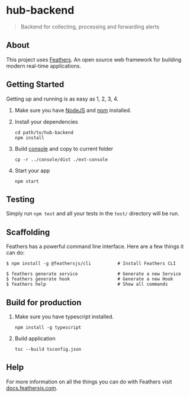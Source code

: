 # hub-backend

> Backend for collecting, processing and forwarding alerts

## About

This project uses [Feathers](http://feathersjs.com). An open source web framework for building modern real-time applications.

## Getting Started

Getting up and running is as easy as 1, 2, 3, 4.

1. Make sure you have [NodeJS](https://nodejs.org/) and [npm](https://www.npmjs.com/) installed.
2. Install your dependencies

    ```
    cd path/to/hub-backend
    npm install
    ```

3. Build [console](../console/README.md) and copy to current folder

    ```
    cp -r ../console/dist ./ext-console
    ```

4. Start your app

    ```
    npm start
    ```

## Testing

Simply run `npm test` and all your tests in the `test/` directory will be run.

## Scaffolding

Feathers has a powerful command line interface. Here are a few things it can do:

```
$ npm install -g @feathersjs/cli          # Install Feathers CLI

$ feathers generate service               # Generate a new Service
$ feathers generate hook                  # Generate a new Hook
$ feathers help                           # Show all commands
```

## Build for production

1. Make sure you have typescript installed.

    ```
    npm install -g typescript
    ```

2. Build application

    ```
    tsc --build tsconfig.json
    ```

## Help

For more information on all the things you can do with Feathers visit [docs.feathersjs.com](http://docs.feathersjs.com).
